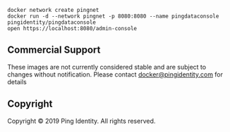 ```
docker network create pingnet
docker run -d --network pingnet -p 8080:8080 --name pingdataconsole pingidentity/pingdataconsole
open https://localhost:8080/admin-console
```


## Commercial Support
These images are not currently considered stable and are subject to changes without notification.
Please contact docker@pingidentity.com for details

## Copyright
Copyright © 2019 Ping Identity. All rights reserved.